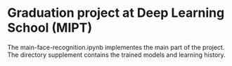 # Graduation project at Deep Learning School (MIPT)
The main-face-recognition.ipynb implementes the main part of the project. 
The directory supplement contains the trained models and learning history.
